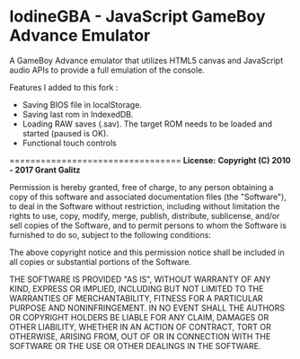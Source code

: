 IodineGBA - JavaScript GameBoy Advance Emulator
=================================

A GameBoy Advance emulator that utilizes HTML5 canvas and JavaScript audio APIs to provide a full emulation of the console.

Features I added to this fork :
 - Saving BIOS file in localStorage.
 - Saving last rom in IndexedDB.
 - Loading RAW saves (.sav). The target ROM needs to be loaded and started (paused is OK).
 - Functional touch controls


=================================
**License:**
**Copyright (C) 2010 - 2017 Grant Galitz**

Permission is hereby granted, free of charge, to any person obtaining a copy of this software and associated documentation files (the "Software"), to deal in the Software without restriction, including without limitation the rights to use, copy, modify, merge, publish, distribute, sublicense, and/or sell copies of the Software, and to permit persons to whom the Software is furnished to do so, subject to the following conditions:

The above copyright notice and this permission notice shall be included in all copies or substantial portions of the Software.

THE SOFTWARE IS PROVIDED "AS IS", WITHOUT WARRANTY OF ANY KIND, EXPRESS OR IMPLIED, INCLUDING BUT NOT LIMITED TO THE WARRANTIES OF MERCHANTABILITY, FITNESS FOR A PARTICULAR PURPOSE AND NONINFRINGEMENT. IN NO EVENT SHALL THE AUTHORS OR COPYRIGHT HOLDERS BE LIABLE FOR ANY CLAIM, DAMAGES OR OTHER LIABILITY, WHETHER IN AN ACTION OF CONTRACT, TORT OR OTHERWISE, ARISING FROM, OUT OF OR IN CONNECTION WITH THE SOFTWARE OR THE USE OR OTHER DEALINGS IN THE SOFTWARE.
